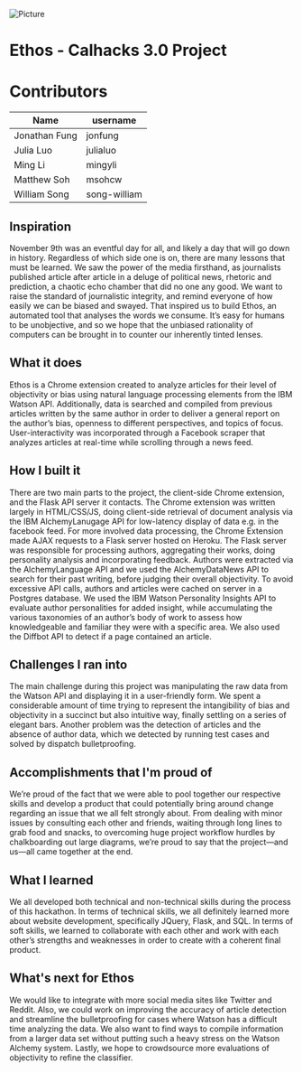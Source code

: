 
![Picture](https://files.catbox.moe/oixl18.png)

# Ethos - Calhacks 3.0 Project

# Contributors
| Name  | username |
| ------------- | ------------- |
| Jonathan Fung  | jonfung  |
| Julia Luo  | julialuo  |
| Ming Li | mingyli |
| Matthew Soh | msohcw |
| William Song | song-william |

## Inspiration
November 9th was an eventful day for all, and likely a day that will go down in history. Regardless of which side one is on, there are many lessons that must be learned. We saw the power of the media firsthand, as journalists published article after article in a deluge of political news, rhetoric and prediction, a chaotic echo chamber that did no one any good. We want to raise the standard of journalistic integrity, and remind everyone of how easily we can be biased and swayed. That inspired us to build Ethos, an automated tool that analyses the words we consume. It’s easy for humans to be unobjective, and so we hope that the unbiased rationality of computers can be brought in to counter our inherently tinted lenses.

## What it does
Ethos is a Chrome extension created to analyze articles for their level of objectivity or bias using natural language processing elements from the IBM Watson API. Additionally, data is searched and compiled from previous articles written by the same author in order to deliver a general report on the author’s bias, openness to different perspectives, and topics of focus. User-interactivity was incorporated through a Facebook scraper that analyzes articles at real-time while scrolling through a news feed.

## How I built it
There are two main parts to the project, the client-side Chrome extension, and the Flask API server it contacts. The Chrome extension was written largely in HTML/CSS/JS, doing client-side retrieval of document analysis via the IBM AlchemyLanugage API for low-latency display of data e.g. in the facebook feed. For more involved data processing, the Chrome Extension made AJAX requests to a Flask server hosted on Heroku. The Flask server was responsible for processing authors, aggregating their works, doing personality analysis and incorporating feedback. Authors were extracted via the AlchemyLanguage API and we used the AlchemyDataNews API to search for their past writing, before judging their overall objectivity. To avoid excessive API calls, authors and articles were cached on server in a Postgres database. We used the IBM Watson Personality Insights API to evaluate author personalities for added insight, while accumulating the various taxonomies of an author’s body of work to assess how knowledgeable and familiar they were with a specific area. We also used the Diffbot API to detect if a page contained an article.

## Challenges I ran into

The main challenge during this project was manipulating the raw data from the Watson API and displaying it in a user-friendly form. We spent a considerable amount of time trying to represent the intangibility of bias and objectivity in a succinct but also intuitive way, finally settling on a series of elegant bars. Another problem was the detection of articles and the absence of author data, which we detected by running test cases and solved by dispatch bulletproofing.

## Accomplishments that I'm proud of

We’re proud of the fact that we were able to pool together our respective skills and develop a product that could potentially bring around change regarding an issue that we all felt strongly about. From dealing with minor issues by consulting each other and friends, waiting through long lines to grab food and snacks, to overcoming huge project workflow hurdles by chalkboarding out large diagrams, we’re proud to say that the project—and us—all came together at the end.

## What I learned

We all developed both technical and non-technical skills during the process of this hackathon. In terms of technical skills, we all definitely learned more about website development, specifically JQuery, Flask, and SQL. In terms of soft skills, we learned to collaborate with each other and work with each other’s strengths and weaknesses in order to create with a coherent final product.

## What's next for Ethos

We would like to integrate with more social media sites like Twitter and Reddit. Also, we could work on improving the accuracy of article detection and streamline the bulletproofing for cases where Watson has a difficult time analyzing the data. We also want to find ways to compile information from a larger data set without putting such a heavy stress on the Watson Alchemy system. Lastly, we hope to crowdsource more evaluations of objectivity to refine the classifier.
